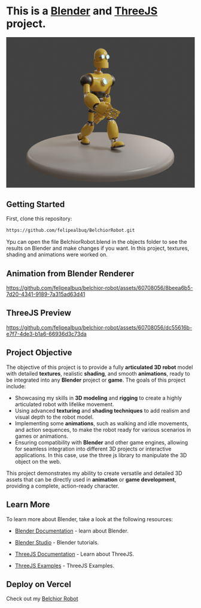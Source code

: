 # This is a [Blender](https://www.blender.org/) and [ThreeJS](https://threejs.org/) project.

![Imagem](assets/BelchiorRobot.png)


## Getting Started

First, clone this repository:

```bash
https://github.com/felipealbuq/BelchiorRobot.git
```

Ypu can open the file BelchiorRobot.blend in the objects folder to see the results on Blender and make changes if you want. In this project, textures, shading and animations were worked on.


## Animation from Blender Renderer

https://github.com/felipealbuq/belchior-robot/assets/60708056/8beea6b5-7d20-4341-9189-7a315ad63d41


## ThreeJS Preview

https://github.com/felipealbuq/belchior-robot/assets/60708056/dc55616b-e7f7-4de3-b1a6-66936d3c73da

## Project Objective 

The objective of this project is to provide a fully **articulated 3D robot** model with detailed **textures**, realistic **shading**, and smooth **animations**, ready to be integrated into any **Blender** project or **game**. The goals of this project include:

- Showcasing my skills in **3D modeling** and **rigging** to create a highly articulated robot with lifelike movement.
- Using advanced **texturing** and **shading techniques** to add realism and visual depth to the robot model.
- Implementing some **animations**, such as walking and idle movements, and action sequences, to make the robot ready for various scenarios in games or animations.
- Ensuring compatibility with **Blender** and other game engines, allowing for seamless integration into different 3D projects or interactive applications. In this case, use the three js library to manipulate the 3D object on the web.

This project demonstrates my ability to create versatile and detailed 3D assets that can be directly used in **animation** or **game development**, providing a complete, action-ready character.


## Learn More

To learn more about Blender, take a look at the following resources:  

- [Blender Documentation](https://docs.blender.org/) - learn about Blender.

- [Blender Studio](https://studio.blender.org/welcome/) - Blender tutorials.

- [ThreeJS Documentation](https://threejs.org/docs/index.html#manual/en/introduction/Creating-a-scene) - Learn about ThreeJS.

- [ThreeJS Examples](https://threejs.org/examples/#webgl_animation_keyframes) - ThreeJS Examples.



## Deploy on Vercel

Check out my [Belchior Robot](https://belchior-robot.vercel.app/)


